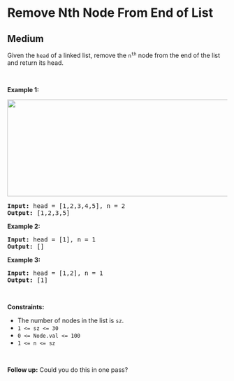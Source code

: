 
<h1>Remove Nth Node From End of List</h1>
<h2>Medium</h2>
<p>Given the <code>head</code> of a linked list, remove the <code>n<sup>th</sup></code> node from the end of the list and return its head.</p>

<p>&nbsp;</p>
<p><strong class="example">Example 1:</strong></p>
<img alt="" src="https://assets.leetcode.com/uploads/2020/10/03/remove_ex1.jpg" style="width: 542px; height: 222px;" />
<pre>
<strong>Input:</strong> head = [1,2,3,4,5], n = 2
<strong>Output:</strong> [1,2,3,5]
</pre>

<p><strong class="example">Example 2:</strong></p>

<pre>
<strong>Input:</strong> head = [1], n = 1
<strong>Output:</strong> []
</pre>

<p><strong class="example">Example 3:</strong></p>

<pre>
<strong>Input:</strong> head = [1,2], n = 1
<strong>Output:</strong> [1]
</pre>

<p>&nbsp;</p>
<p><strong>Constraints:</strong></p>

<ul>
	<li>The number of nodes in the list is <code>sz</code>.</li>
	<li><code>1 &lt;= sz &lt;= 30</code></li>
	<li><code>0 &lt;= Node.val &lt;= 100</code></li>
	<li><code>1 &lt;= n &lt;= sz</code></li>
</ul>

<p>&nbsp;</p>
<p><strong>Follow up:</strong> Could you do this in one pass?</p>

        